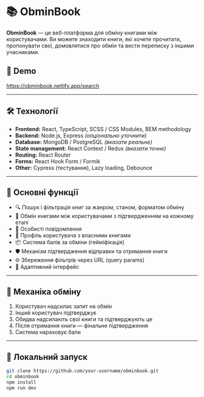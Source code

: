 # 📚 ObminBook

**ObminBook** — це веб-платформа для обміну книгами між користувачами. Ви можете знаходити книги, які хочете прочитати, пропонувати свої, домовлятися про обмін та вести переписку з іншими учасниками.

## 🔗 Demo

https://obminbook.netlify.app/search

---

## 🛠 Технології

- **Frontend:** React, TypeScript, SCSS / CSS Modules, BEM methodology
- **Backend:** Node.js, Express *(опціонально уточнити)*
- **Database:** MongoDB / PostgreSQL *(вказати реальне)*
- **State management:** React Context / Redux *(вказати точне)*
- **Routing:** React Router
- **Forms:** React Hook Form / Formik
- **Other:** Cypress (тестування), Lazy loading, Debounce

---

## 🚀 Основні функції

- 🔍 Пошук і фільтрація книг за жанром, станом, форматом обміну
- 🔄 Обмін книгами між користувачами з підтвердженням на кожному етапі
- 💬 Особисті повідомлення
- 👤 Профіль користувача з власними книгами
- 📦 Система балів за обміни (гейміфікація)
- 🛡 Механізм підтвердження відправки та отримання книги
- 🌐 Збереження фільтрів через URL (query params)
- 📱 Адаптивний інтерфейс

---

## 🧠 Механіка обміну

1. Користувач надсилає запит на обмін
2. Інший користувач підтверджує
3. Обидва надсилають свої книги та підтверджують це
4. Після отримання книги — фінальне підтвердження
5. Система нараховує бали

---

## 🔧 Локальний запуск

```bash
git clone https://github.com/your-username/obminbook.git
cd obminbook
npm install
npm run dev
